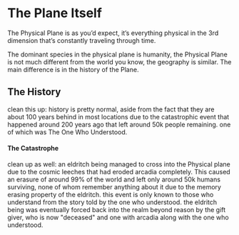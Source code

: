 # The Plane Itself

The Physical Plane is as you’d expect, it’s everything physical in the 3rd dimension that’s constantly traveling through time. 

The dominant species in the physical plane is humanity, the Physical Plane is not much different from the world you know, the geography is similar. The main difference is in the history of the Plane.

## The History
clean this up:
history is pretty normal, aside from the fact that they are about 100 years behind in most locations due to the catastrophic event that happened around 200 years ago that left around 50k people remaining. one of which was The One Who Understood.

#### The Catastrophe
clean up as well:
an eldritch being managed to cross into the Physical plane due to the cosmic leeches that had eroded arcadia completely. This caused an erasure of around 99% of the world and left only around 50k humans surviving, none of whom remember anything about it due to the memory erasing property of the eldritch. this event is only known to those who understand from the story told by the one who understood. the eldritch being was eventually forced back into the realm beyond reason by the gift giver, who is now "deceased" and one with arcadia along with the one who understood.
